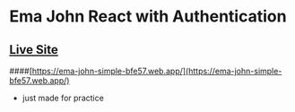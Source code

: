 # Ema John React with Authentication

## [Live Site](https://ema-john-simple-bfe57.web.app/)

####[https://ema-john-simple-bfe57.web.app/](https://ema-john-simple-bfe57.web.app/)

- just made for practice
